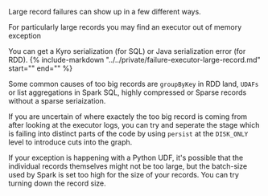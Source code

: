 Large record failures can show up in a few different ways.

For particularly large records you may find an executor out of memory exception


You can get a Kyro serialization (for SQL) or Java serialization error (for RDD).
{%
  include-markdown "../../private/failure-executor-large-record.md"
   start="<!-- start kyro -->"
   end="<!-- end kyro -->"
%}

Some common causes of too big records are `groupByKey` in RDD land, `UDAFs` or list aggregations in Spark SQL, highly compressed or Sparse records without a sparse seriaization.


If you are uncertain of where exactely the too big record is coming from after looking at the executor logs, you can try and seperate the stage which is failing into distinct parts of the code by using `persist` at the `DISK_ONLY` level to introduce cuts into the graph.


If your exception is happening with a Python UDF, it's possible that the individual records themselves might not be too large, but the batch-size used by Spark is set too high for the size of your records. You can try turning down the record size.
